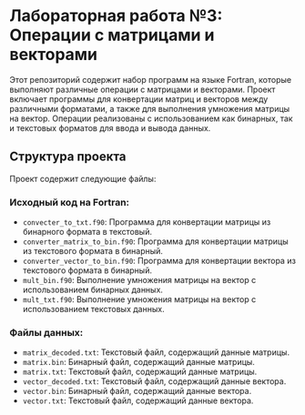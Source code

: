 # Лабораторная работа №3: Операции с матрицами и векторами

Этот репозиторий содержит набор программ на языке Fortran, которые выполняют различные операции с матрицами и векторами. Проект включает программы для конвертации матриц и векторов между различными форматами, а также для выполнения умножения матрицы на вектор. Операции реализованы с использованием как бинарных, так и текстовых форматов для ввода и вывода данных.

## Структура проекта

Проект содержит следующие файлы:

### Исходный код на Fortran:
- `convecter_to_txt.f90`: Программа для конвертации матрицы из бинарного формата в текстовый.
- `converter_matrix_to_bin.f90`: Программа для конвертации матрицы из текстового формата в бинарный.
- `converter_vector_to_bin.f90`: Программа для конвертации вектора из текстового формата в бинарный.
- `mult_bin.f90`: Выполнение умножения матрицы на вектор с использованием бинарных данных.
- `mult_txt.f90`: Выполнение умножения матрицы на вектор с использованием текстовых данных.

### Файлы данных:
- `matrix_decoded.txt`: Текстовый файл, содержащий данные матрицы.
- `matrix.bin`: Бинарный файл, содержащий данные матрицы.
- `matrix.txt`: Текстовый файл, содержащий данные матрицы.
- `vector_decoded.txt`: Текстовый файл, содержащий данные вектора.
- `vector.bin`: Бинарный файл, содержащий данные вектора.
- `vector.txt`: Текстовый файл, содержащий данные вектора.

